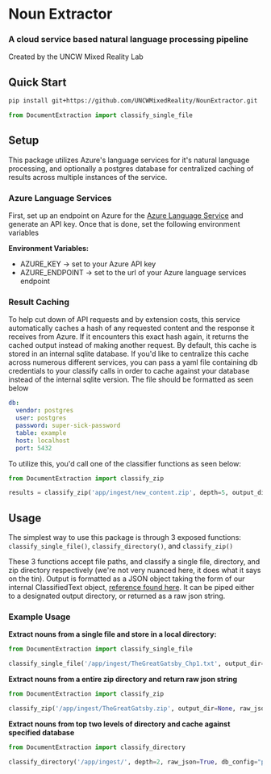 # Noun Extractor
### A cloud service based natural language processing pipeline
Created by the UNCW Mixed Reality Lab

## Quick Start
```bash
pip install git+https://github.com/UNCWMixedReality/NounExtractor.git
```

```python
from DocumentExtraction import classify_single_file 
```

## Setup
This package utilizes Azure's language services for it's natural language processing, and optionally a postgres database for centralized caching of results across multiple instances of the service. 

### Azure Language Services
First, set up an endpoint on Azure for the [Azure Language Service](https://azure.microsoft.com/en-us/services/cognitive-services/language-service/#demo) and generate an API key. Once that is done, set the following environment variables

__Environment Variables:__
* AZURE_KEY -> set to your Azure API key
* AZURE_ENDPOINT -> set to the url of your Azure language services endpoint

### Result Caching
To help cut down of API requests and by extension costs, this service automatically caches a hash of any requested content and the response it receives from Azure. If it encounters this exact hash again, it returns the cached output instead of making another request. By default, this cache is stored in an internal sqlite database. If you'd like to centralize this cache across numerous different services, you can pass a yaml file containing db credentials to your classify calls in order to cache against your database instead of the internal sqlite version. The file should be formatted as seen below

```yaml
db: 
  vendor: postgres 
  user: postgres
  password: super-sick-password 
  table: example
  host: localhost
  port: 5432
```

To utilize this, you'd call one of the classifier functions as seen below:

```python
from DocumentExtraction import classify_zip

results = classify_zip('app/ingest/new_content.zip', depth=5, output_dir=None, raw_json=True, db_config='app/config/db.yaml')
```

## Usage
The simplest way to use this package is through 3 exposed functions:
`classify_single_file()`, `classify_directory()`, and `classify_zip()`

These 3 functions accept file paths, and classify a single file, directory, and zip directory respectively (we're not very nuanced here, it does what it says on the tin). Output is formatted as a JSON object taking the form of our internal ClassifiedText object, [reference found here](https://github.com/UNCWMixedReality/NounExtractor/blob/main/src/DocumentExtraction/ClassifiedText.py). It can be piped either to a designated output directory, or returned as a raw json string.

### Example Usage
__Extract nouns from a single file and store in a local directory:__
```python
from DocumentExtraction import classify_single_file

classify_single_file('/app/ingest/TheGreatGatsby_Chp1.txt', output_dir="/app/export/")
```

__Extract nouns from a entire zip directory and return raw json string__
```python
from DocumentExtraction import classify_zip

classify_zip('/app/ingest/TheGreatGatsby.zip', output_dir=None, raw_json=True)
```

__Extract nouns from top two levels of directory and cache against specified database__
```python
from DocumentExtraction import classify_directory

classify_directory('/app/ingest/', depth=2, raw_json=True, db_config="prod.db.yaml")
```



